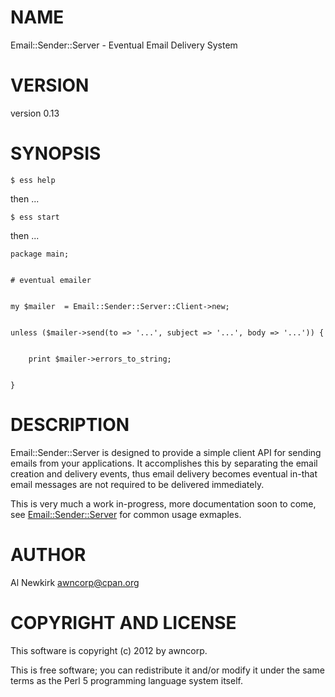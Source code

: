 # NAME

Email::Sender::Server - Eventual Email Delivery System

# VERSION

version 0.13

# SYNOPSIS

    $ ess help

then ...

    $ ess start

then ...

    package main;
    

    # eventual emailer
    

    my $mailer  = Email::Sender::Server::Client->new;
    

    unless ($mailer->send(to => '...', subject => '...', body => '...')) {
        

        print $mailer->errors_to_string;
        

    }

# DESCRIPTION

Email::Sender::Server is designed to provide a simple client API for sending
emails from your applications. It accomplishes this by separating the email
creation and delivery events, thus email delivery becomes eventual in-that email
messages are not required to be delivered immediately.

This is very much a work in-progress, more documentation soon to come, see
[Email::Sender::Server](http://search.cpan.org/perldoc?Email::Sender::Server) for common usage exmaples.

# AUTHOR

Al Newkirk <awncorp@cpan.org>

# COPYRIGHT AND LICENSE

This software is copyright (c) 2012 by awncorp.

This is free software; you can redistribute it and/or modify it under
the same terms as the Perl 5 programming language system itself.